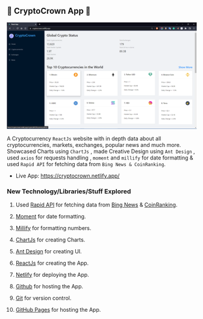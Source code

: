 ## 🎉 CryptoCrown App 🚀

![CryptoCrown App](https://github.com/harshprajapati8347/CryptoCrown/blob/main/src/assets/images/desktopview.png)

A Cryptocurrency `ReactJs` website with in depth data about all cryptocurrencies, markets, exchanges, popular news and much more. Showcased Charts using `ChartJs` , made Creative Design using `Ant Design` , used `axios` for requests handling , `moment` and `millify` for date formatting & used `Rapid API` for fetching data from `Bing News & CoinRanking`.

- Live App: https://cryptocrown.netlify.app/

### New Technology/Libraries/Stuff Explored

1.  Used [Rapid API](https://rapidapi.com/hub) for fetching data from [Bing News](https://www.bing.com/news) & [CoinRanking](https://coinranking.com/).

1. [Moment](https://momentjs.com/) for date formatting.

2. [Millify](https://millify.js.org/) for formatting numbers.

3. [ChartJs](https://www.chartjs.org/) for creating Charts.

4. [Ant Design](https://ant.design/) for creating UI.

5. [ReactJs](https://reactjs.org/) for creating the App.

6. [Netlify](https://www.netlify.com/) for deploying the App.

7. [Github](https://www.github.com/) for hosting the App.

8. [Git](https://git-scm.com/) for version control.

9. [GitHub Pages](https://pages.github.com/) for hosting the App.
